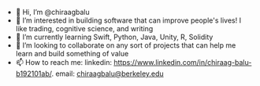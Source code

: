 - 👋 Hi, I’m @chiraagbalu
- 👀 I’m interested in building software that can improve people's lives! I like trading, cognitive science, and writing 
- 🌱 I’m currently learning Swift, Python, Java, Unity, R, Solidity
- 💞️ I’m looking to collaborate on any sort of projects that can help me learn and build something of value
- 📫 How to reach me: linkedin: https://www.linkedin.com/in/chiraag-balu-b192101ab/. email: chiraagbalu@berkeley.edu

<!---
chiraagbalu/chiraagbalu is a ✨ special ✨ repository because its `README.md` (this file) appears on your GitHub profile.
You can click the Preview link to take a look at your changes.
--->
